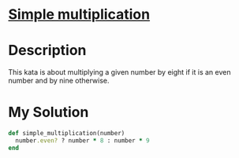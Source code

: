# [Simple multiplication](https://www.codewars.com/kata/583710ccaa6717322c000105)

# Description
This kata is about multiplying a given number by eight if it is an even number and by nine otherwise.

# My Solution
```ruby
def simple_multiplication(number)
  number.even? ? number * 8 : number * 9
end
```
